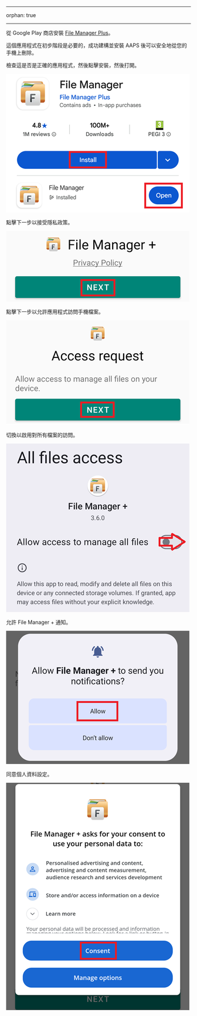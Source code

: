 - - -
orphan: true
- - -

從 Google Play 商店安裝 [File Manager Plus](https://play.google.com/store/apps/details?id=com.alphainventor.filemanager)。

這個應用程式在初步階段是必要的，成功建構並安裝 AAPS 後可以安全地從您的手機上刪除。

檢查這是否是正確的應用程式，然後點擊安裝，然後打開。

![](../images/Building-the-App/CI/BrowserBuildStep01.png)

點擊下一步以接受隱私政策。

![](../images/Building-the-App/CI/BrowserBuildStep02.png)

點擊下一步以允許應用程式訪問手機檔案。

![](../images/Building-the-App/CI/BrowserBuildStep03.png)

切換以啟用對所有檔案的訪問。

![](../images/Building-the-App/CI/BrowserBuildStep04.png)

允許 File Manager + 通知。

![](../images/Building-the-App/CI/BrowserBuildStep05.png)

同意個人資料設定。

![](../images/Building-the-App/CI/BrowserBuildStep06.png)

